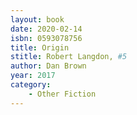 ```yaml
---
layout: book
date: 2020-02-14
isbn: 0593078756
title: Origin 
stitle: Robert Langdon, #5
author: Dan Brown
year: 2017
category:
    - Other Fiction
---
```

